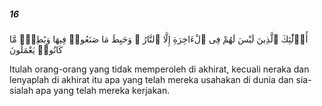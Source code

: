 ##### 16

<span class="ayah">أُو۟لَٰٓئِكَ ٱلَّذِينَ لَيْسَ لَهُمْ فِى ٱلْءَاخِرَةِ إِلَّا ٱلنَّارُ ۖ وَحَبِطَ مَا صَنَعُوا۟ فِيهَا وَبَٰطِلٌۭ مَّا كَانُوا۟ يَعْمَلُونَ</span>

<span class="ayah_translation">Itulah orang-orang yang tidak memperoleh di akhirat, kecuali neraka dan lenyaplah di akhirat itu apa yang telah mereka usahakan di dunia dan sia-sialah apa yang telah mereka kerjakan.</span>
